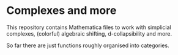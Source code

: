 # Complexes and more
This repository contains Mathematica files to work with simplicial complexes, (colorful) algebraic shifting, d-collapsibility and more.

So far there are just functions roughly organised into categories. 
